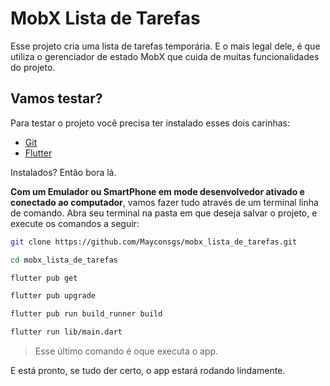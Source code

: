 # MobX Lista de Tarefas

Esse projeto cria uma lista de tarefas temporária. E o mais legal dele, é que utiliza o gerenciador de estado MobX que cuida de muitas funcionalidades do projeto.

## Vamos testar?

Para testar o projeto você precisa ter instalado esses dois carinhas:

- [Git](https://git-scm.com)
- [Flutter](https://flutter.dev)

Instalados? Então bora lá.

**Com um Emulador ou SmartPhone em mode desenvolvedor ativado e conectado ao computador**, vamos fazer tudo através de um terminal linha de comando. Abra seu terminal na pasta em que deseja salvar o projeto, e execute os comandos a seguir:

```sh
git clone https://github.com/Mayconsgs/mobx_lista_de_tarefas.git

cd mobx_lista_de_tarefas

flutter pub get

flutter pub upgrade

flutter pub run build_runner build

flutter run lib/main.dart
```

> Esse último comando é oque executa o app.

E está pronto, se tudo der certo, o app estará rodando lindamente.
